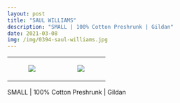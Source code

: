 ```yaml
---
layout: post
title: "SAUL WILLIAMS"
description: "SMALL | 100% Cotton Preshrunk | Gildan"
date: 2021-03-08
img: /img/0394-saul-williams.jpg
---
```




<table style="width:100%;"><tr><td style="vertical-align:top;">
      <figure class="tmblr-full" data-orig-height="2048" data-orig-width="1365" data-orig-src="https://concertshirts.netlify.app/shirts/0394/0394-01.jpg"><img src="https://64.media.tumblr.com/ae05d621878b135b78ccbd291665b220/dea42e29ba5eccc4-53/s540x810/4b3ff0c6ba573f7c83cf855b2fc687a0478e161d.jpg" data-orig-height="2048" data-orig-width="1365" data-orig-src="https://concertshirts.netlify.app/shirts/0394/0394-01.jpg"/></figure></td>
    <td style="vertical-align:top;">
      <figure class="tmblr-full" data-orig-height="2048" data-orig-width="1365" data-orig-src="https://concertshirts.netlify.app/shirts/0394/0394-02.jpg"><img src="https://64.media.tumblr.com/a7105dd57e0c51288958cd8a78ff1aca/dea42e29ba5eccc4-a0/s540x810/95c26159f5d0b56db8314d8af9583cf8d99e48c1.jpg" data-orig-height="2048" data-orig-width="1365" data-orig-src="https://concertshirts.netlify.app/shirts/0394/0394-02.jpg"/></figure></td>
  </tr></table><p>
  SMALL | 100% Cotton Preshrunk | Gildan
</p>
